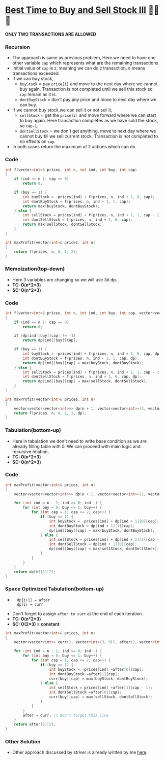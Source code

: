 # [Best Time to Buy and Sell Stock III](https://www.codingninjas.com/codestudio/problems/buy-and-sell-stock_1071012?source=youtube&campaign=striver_dp_videos&utm_source=youtube&utm_medium=affiliate&utm_campaign=striver_dp_videos) 🌟🌟🌟

**ONLY TWO TRANSACTIONS ARE ALLOWED**

### Recursion

-   The approach is same as previous problem, Here we need to have one other variable `cap` which represents what are the remaining transactions.
-   Initial value of `cap` is `2`, meaning we can do `2` transaction. `0` means transactions exceeded.
-   If we can buy stock,
    -   `buyStock` = pay `price[i]` and move to the next day where we cannot buy again. Transaction is not completed until we sell this stock so `cap` remain as it is.
    -   `dontBuyStock` = don't pay any price and move to next day where we can buy.
-   If we cannot buy stock,we can sell it or not sell it,
    -   `sellStock` = get the `price[i]` and move forward where we can start to buy again. Here transaction completes as we have sold the stock, so `cap-1`.
    -   `dontSellStock` = we don't get anything. move to next day where we cannot buy till we sell current stock. Transaction is not completed to no effects on `cap`.
-   In both cases return the maximum of 2 actions which can do.

### Code

```cpp
int f(vector<int>& prices, int n, int ind, int buy, int cap)
{
    if (ind == n || cap == 0)
        return 0;

    if (buy == 1) {
        int buyStock = -prices[ind] + f(prices, n, ind + 1, 0, cap);
        int dontBuyStock = f(prices, n, ind + 1, 1, cap);
        return max(buyStock, dontBuyStock);
    } else {
        int sellStock = prices[ind] + f(prices, n, ind + 1, 1, cap - 1);
        int dontSellStock = f(prices, n, ind + 1, 0, cap);
        return max(sellStock, dontSellStock);
    }
}

int maxProfit(vector<int>& prices, int n)
{
    return f(prices, n, 0, 1, 2);
}
```

### Memoization(top-down)

-   Here 3 variables are changing so we will use 3d dp.
-   **TC: O(n\*2\*3)**
-   **SC: O(n\*2\*3)**

### Code

```cpp
int f(vector<int>& prices, int n, int ind, int buy, int cap, vector<vector<vector<int>>>& dp)
{
    if (ind == n || cap == 0)
        return 0;

    if (dp[ind][buy][cap] != -1)
        return dp[ind][buy][cap];

    if (buy == 1) {
        int buyStock = -prices[ind] + f(prices, n, ind + 1, 0, cap, dp);
        int dontBuyStock = f(prices, n, ind + 1, 1, cap, dp);
        return dp[ind][buy][cap] = max(buyStock, dontBuyStock);
    } else {
        int sellStock = prices[ind] + f(prices, n, ind + 1, 1, cap - 1, dp);
        int dontSellStock = f(prices, n, ind + 1, 0, cap, dp);
        return dp[ind][buy][cap] = max(sellStock, dontSellStock);
    }
}

int maxProfit(vector<int>& prices, int n)
{
    vector<vector<vector<int>>> dp(n + 1, vector<vector<int>>(2, vector<int>(3, -1)));
    return f(prices, n, 0, 1, 2, dp);
}
```

### Tabulation(bottom-up)

-   Here in tabulation we don't need to write base condition as we are already filling table with 0. We can proceed with main logic and recursive relation.
-   **TC: O(n\*2\*3)**
-   **SC: O(n\*2\*3)**

### Code

```cpp
int maxProfit(vector<int>& prices, int n)
{
    vector<vector<vector<int>>> dp(n + 1, vector<vector<int>>(2, vector<int>(3, 0)));

    for (int ind = n - 1; ind >= 0; ind--) {
        for (int buy = 0; buy <= 1; buy++) {
            for (int cap = 1; cap <= 2; cap++) {
                if (buy == 1) {
                    int buyStock = -prices[ind] + dp[ind + 1][0][cap];
                    int dontBuyStock = dp[ind + 1][1][cap];
                    dp[ind][buy][cap] = max(buyStock, dontBuyStock);
                } else {
                    int sellStock = prices[ind] + dp[ind + 1][1][cap - 1];
                    int dontSellStock = dp[ind + 1][0][cap];
                    dp[ind][buy][cap] = max(sellStock, dontSellStock);
                }
            }
        }
    }
    return dp[0][1][2];
}
```

### Space Optimized Tabulation(bottom-up)

-   ```
      dp[i+1] = after
      dp[i] = curr
    ```
-   Don't forget to assign `after to curr` at the end of each iteration.
-   **TC: O(n\*2\*3)**
-   **SC: O(2\*3) = constant**

```cpp
int maxProfit(vector<int>& prices, int n)
{
    vector<vector<int>> curr(2, vector<int>(3, 0)), after(2, vector<int>(3, 0));

    for (int ind = n - 1; ind >= 0; ind--) {
        for (int buy = 0; buy <= 1; buy++) {
            for (int cap = 1; cap <= 2; cap++) {
                if (buy == 1) {
                    int buyStock = -prices[ind] +after[0][cap];
                    int dontBuyStock =after[1][cap];
                    curr[buy][cap] = max(buyStock, dontBuyStock);
                } else {
                    int sellStock = prices[ind] +after[1][cap - 1];
                    int dontSellStock =after[0][cap];
                    curr[buy][cap] = max(sellStock, dontSellStock);
                }
            }
        }
        after = curr; // Don't forget this line
    }
    return after[1][2];
}
```

### Other Solution

-   Other approach discussed by striver is already written by me [here](../../Leetcode/123_bestTimeToBuySellStockIII.md).

